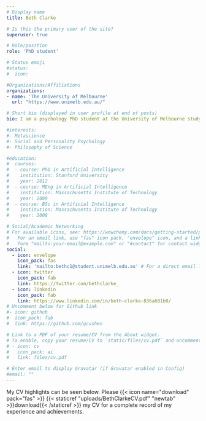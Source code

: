 ```yaml
---
# Display name
title: Beth Clarke

# Is this the primary user of the site?
superuser: true

# Role/position
role: 'PhD student' 

# Status emoji
#status:
#  icon: 

#Organizations/Affiliations
organizations: 
- name: 'The University of Melbourne'
  url: "https://www.unimelb.edu.au/"

# Short bio (displayed in user profile at end of posts)
bio: I am a psychology PhD student at the University of Melbourne studying how scientists conduct and communicate their research findings. I am also part of the MetaMelb Research Group and a Research Assistant on the repliCATS project, looking at how reviewers evaluate published papers. After completing my Bachelor of Arts (Hons) in 2021, my combined interest in philosophy and psychology has led me to pursue research in metascience. 

#interests:
#- Metascience
#- Social and Personality Psychology
#- Philosophy of Science

#education:
#  courses:
#  - course: PhD in Artificial Intelligence
#    institution: Stanford University
#    year: 2012
#  - course: MEng in Artificial Intelligence
#    institution: Massachusetts Institute of Technology
#    year: 2009
#  - course: BSc in Artificial Intelligence
#    institution: Massachusetts Institute of Technology
#    year: 2008

# Social/Academic Networking
# For available icons, see: https://wowchemy.com/docs/getting-started/page-builder/#icons
#   For an email link, use "fas" icon pack, "envelope" icon, and a link in the
#   form "mailto:your-email@example.com" or "#contact" for contact widget.
social:
  - icon: envelope
    icon_pack: fas
    link: 'mailto:bethc1@student.unimelb.edu.au' # For a direct email link, use "mailto:test@example.org".
  - icon: twitter
    icon_pack: fab
    link: https://twitter.com/bethclarke_
  - icon: linkedin
    icon_pack: fab
    link: https://www.linkedin.com/in/beth-clarke-836a681b0/
# Uncomment below for Github link
#- icon: github
#  icon_pack: fab
#  link: https://github.com/gcushen

# Link to a PDF of your resume/CV from the About widget.
# To enable, copy your resume/CV to `static/files/cv.pdf` and uncomment the lines below.
# - icon: cv
#   icon_pack: ai
#   link: files/cv.pdf

# Enter email to display Gravatar (if Gravatar enabled in Config)
#email: ""
---
```

My CV highlights can be seen below. 
Please {{< icon name="download" pack="fas" >}} {{< staticref "uploads/BethClarkeCV.pdf" "newtab" >}}download{{< /staticref >}} my CV for a complete record of my experience and achievements.
